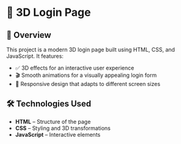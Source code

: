 # 🚀 3D Login Page

## 🎨 Overview  
This project is a modern 3D login page built using HTML, CSS, and JavaScript. It features:  

- ✅ 3D effects for an interactive user experience  
- 🎬 Smooth animations for a visually appealing login form  
- 📱 Responsive design that adapts to different screen sizes  

## 🛠️ Technologies Used  
- **HTML** – Structure of the page  
- **CSS** – Styling and 3D transformations  
- **JavaScript** – Interactive elements  

